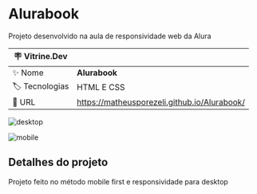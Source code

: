 # Alurabook
Projeto desenvolvido na aula de responsividade web da Alura

| :placard: Vitrine.Dev |     |
| -------------  | --- |
| :sparkles: Nome        | **Alurabook**
| :label: Tecnologias | HTML E CSS
| :rocket: URL         | https://matheusporezeli.github.io/Alurabook/

<!-- Inserir imagem com a #vitrinedev ao final do link -->

![desktop](https://user-images.githubusercontent.com/112051389/202909038-82a133e6-3a65-40ea-9f4a-8bf341d99bb3.gif)

![mobile](https://user-images.githubusercontent.com/112051389/202909040-da3710cc-f46c-477e-a734-9d0c2a36d397.gif)

## Detalhes do projeto

Projeto feito no método mobile first e responsividade para desktop
